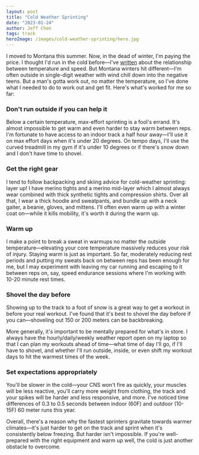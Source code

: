 ```yaml
---
layout: post
title: "Cold Weather Sprinting"
date: "2023-01-24"
author: Jeff Chen
tags: track
heroImage: /images/cold-weather-sprinting/hero.jpg
---
```


I moved to Montana this summer. Now, in the dead of winter, I'm paying the price. I thought I'd run in the cold before—I've [written](http://localhost:4000/posts/Temperature-And-Speed/) about the relationship between temperature and speed. But Montana winters hit different—I'm often outside in single-digit weather with wind chill down into the negative teens. But a man's gotta work out, no matter the temperature, so I've done what I needed to do to work out and get fit. Here's what's worked for me so far:

<!-- excerpt -->

### Don't run outside if you can help it

Below a certain temperature, max-effort sprinting is a fool's errand. It's almost impossible to get warm and even harder to stay warm between reps. I'm fortunate to have access to an indoor track a half hour away—I'll use it on max effort days when it's under 20 degrees. On tempo days, I'll use the curved treadmill in my gym if it's under 10 degrees or if there's snow down and I don't have time to shovel.

### Get the right gear

I tend to follow backpacking and skiing advice for cold-weather sprinting: layer up! I have merino tights and a merino mid-layer which I almost always wear combined with thick synthetic tights and compression shirts. Over all that, I wear a thick hoodie and sweatpants, and bundle up with a neck gaiter, a beanie, gloves, and mittens. I'll often even warm up with a winter coat on—while it kills mobility, it's worth it during the warm up.

### Warm up

I make a point to break a sweat in warmups no matter the outside temperature—elevating your core temperature massively reduces your risk of injury. Staying warm is just as important. So far, moderately reducing rest periods and putting my sweats back on between reps has been enough for me, but I may experiment with leaving my car running and escaping to it between reps on, say, speed endurance sessions where I'm working with 10-20 minute rest times.

### Shovel the day before

Showing up to the track to a foot of snow is a great way to get a workout in before your real workout. I've found that it's best to shovel the day before if you can—shoveling out 150 or 200 meters can be backbreaking.

More generally, it's important to be mentally prepared for what's in store. I always have the hourly/daily/weekly weather report open on my laptop so that I can plan my workouts ahead of time—what time of day I'll go, if I'll have to shovel, and whether I'll run outside, inside, or even shift my workout days to hit the warmest times of the week.

### Set expectations appropriately

You'll be slower in the cold—your CNS won't fire as quickly, your muscles will be less reactive, you'll carry more weight from clothing, the track and your spikes will be harder and less responsive, and more. I've noticed time differences of 0.3 to 0.5 seconds between indoor (60F) and outdoor (10-15F) 60 meter runs this year.

Overall, there's a reason why the fastest sprinters gravitate towards warmer climates—it's just harder to get on the track and sprint when it's consistently below freezing. But harder isn't impossible. If you're well-prepared with the right equipment and warm up well, the cold is just another obstacle to overcome.
